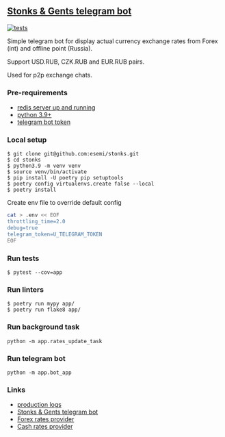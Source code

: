[Stonks & Gents telegram bot](https://t.me/stonks_and_gents_bot)
---
[![tests](https://github.com/esemi/stonks/actions/workflows/tests.yml/badge.svg?branch=master)](https://github.com/esemi/stonks/actions/workflows/tests.yml)


Simple telegram bot for display actual currency exchange rates from Forex (int) and offline point (Russia).

Support USD.RUB, CZK.RUB and EUR.RUB pairs.

Used for p2p exchange chats.


### Pre-requirements
- [redis server up and running](https://redis.io/docs/getting-started/installation/)
- [python 3.9+](https://www.python.org/downloads/)
- [telegram bot token](https://t.me/botfather)


### Local setup
```shell
$ git clone git@github.com:esemi/stonks.git
$ cd stonks
$ python3.9 -m venv venv
$ source venv/bin/activate
$ pip install -U poetry pip setuptools
$ poetry config virtualenvs.create false --local
$ poetry install
```

Create env file to override default config
```bash
cat > .env << EOF
throttling_time=2.0
debug=true
telegram_token=U_TELEGRAM_TOKEN
EOF
```

### Run tests
```shell
$ pytest --cov=app
```

### Run linters
```
$ poetry run mypy app/
$ poetry run flake8 app/
```

### Run background task
```
python -m app.rates_update_task
```

### Run telegram bot
```
python -m app.bot_app
```

### Links
- [production logs](http://stonks.esemi.ru/)
- [Stonks & Gents telegram bot](https://t.me/stonks_and_gents_bot)
- [Forex rates provider](https://exchangerate.host/)
- [Cash rates provider](https://blagodatka.ru/)
